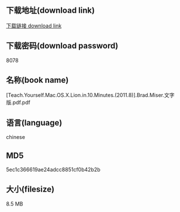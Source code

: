## 下载地址(download link)
[下载链接 download link](https://voluble-croquembouche-d321dc.netlify.app/?s=%5BTeach.Yourself.Mac.OS.X.Lion.in.10.Minutes.%282011.8%29%5D.Brad.Miser.%E6%96%87%E5%AD%97%E7%89%88.pdf)

## 下载密码(download password)
8078

## 名称(book name)
[Teach.Yourself.Mac.OS.X.Lion.in.10.Minutes.(2011.8)].Brad.Miser.文字版.pdf.pdf

## 语言(language)
chinese

## MD5
5ec1c366619ae24adcc8851cf0b42b2b

## 大小(filesize)
8.5 MB
